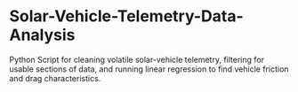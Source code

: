 # Solar-Vehicle-Telemetry-Data-Analysis

Python Script for cleaning volatile solar-vehicle telemetry, filtering for usable sections of data, and running linear regression to find vehicle friction and drag characteristics.
